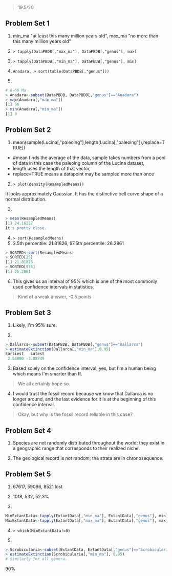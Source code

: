 > 19.5/20

## Problem Set 1

1) min_ma "at least this many million years old", max_ma "no more than this many million years old"

2) `> tapply(DataPBDB[,"max_ma"], DataPBDB[,"genus"], max)`

3) `> tapply(DataPBDB[,"min_ma"], DataPBDB[,"genus"], min)`

4) `Anadara, > sort(table(DataPBDB[,"genus"]))`

5) 

````R
# 0-66 Ma
> Anadara<-subset(DataPBDB, DataPBDB[,"genus"]=="Anadara")
> max(Anadara[,"max_ma"])
[1] 66
> min(Anadara[,"min_ma"])
[1] 0
````

## Problem Set 2
1) mean(sample(Lucina[,"paleolng"],length(Lucina[,"paleolng"]),replace=TRUE))

+ #mean finds the average of the data, sample takes numbers from a pool of data in this case the paleolng column of the Lucina dataset, 
+ length uses the length of that vector, 
+ replace=TRUE means a datapoint may be sampled more than once

2) `> plot(density(ResampledMeans))`

It looks approximately Gaussian.  It has the distinctive bell curve shape of a normal distribution.

3) 
````R
> mean(ResampledMeans)
[1] 24.16227
It's pretty close.
````

4) `> sort(ResampledMeans)`
5) 2.5th percentile: 21.81826, 97.5th percentile: 26.2861

````R
> SORTED<-sort(ResampledMeans)
> SORTED[25]
[1] 21.81826
> SORTED[975]
[1] 26.2861
````

6) This gives us an interval of 95% which is one of the most commonly used confidence intervals in statistics.

> Kind of a weak answer, -0.5 points

## Problem Set 3

1) Likely, I'm 95% sure.

2) 
````R
> Dallarca<-subset(DataPBDB, DataPBDB[,"genus"]=="Dallarca")
> estimateExtinction(Dallarca[,"min_ma"],0.95)
Earliest   Latest 
 2.58800 -3.88749
````

3) Based solely on the confidence interval, yes, but I'm a human being which means I'm smarter than R.

> We all certainly hope so.

4) I would trust the fossil record because we know that Dallarca is no longer around, and the last evidence for it is at the beginning of this confidence interval.

> Okay, but why is the fossil record reliable in this case?

## Problem Set 4

1) Species are not randomly distributed throughout the world; they exist in a geographic range that corresponds to their realized niche.

2) The geological record is not random; the strata are in chronosequence.

## Problem Set 5

1) 67617, 59096, 8521 lost

2) 1018, 532, 52.3%

3)
````R
MinExtantData<-tapply(ExtantData[,"min_ma"], ExtantData[,"genus"], min)
MaxExtantData<-tapply(ExtantData[,"max_ma"], ExtantData[,"genus"], max)
````

4) `> which(MinExtantData!=0)`

5) 
````R
> Scrobicularia<-subset(ExtantData, ExtantData[,"genus"]=="Scrobicularia")
> estimateExtinction(Scrobicularia[,"min_ma"], 0.95)
# Similarly for all genera.
````
90%
